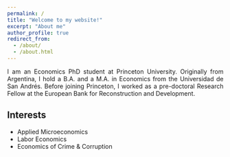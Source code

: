 ```yaml
---
permalink: /
title: "Welcome to my website!"
excerpt: "About me"
author_profile: true
redirect_from: 
  - /about/
  - /about.html
---
```


<div style="text-align: justify"> I am an Economics PhD student at Princeton University. Originally from Argentina, I hold a B.A. and a M.A. in Economics from the Universidad de San Andrés. Before joining Princeton, I worked as a pre-doctoral Research Fellow at the European Bank for Reconstruction and Development.   </div>



## Interests
* Applied Microeconomics
* Labor Economics
* Economics of Crime & Corruption

